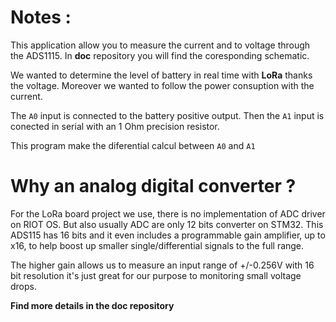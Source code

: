 # Notes :
This application allow you to measure the current and to voltage through the ADS1115. In **doc** repository you will find the coresponding schematic.  

We wanted to determine the level of battery in real time with **LoRa** thanks the voltage. Moreover we wanted to follow the power consuption with the current.  


The `A0` input is connected to the battery positive output. Then the `A1` input is conected in serial with an 1 Ohm precision resistor.  

This program make the diferential calcul between `A0` and `A1`  

# Why an analog digital converter ?

For the LoRa board project we use, there is no implementation of ADC driver on RIOT OS. But also usually ADC are only 12 bits converter on STM32. This ADS115 has 16 bits and it even includes a programmable gain amplifier, up to x16, to help boost up smaller single/differential signals to the full range.  

The higher gain allows us to measure an input range of +/-0.256V with 16 bit resolution it's just great for our purpose to monitoring small voltage drops.  

**Find more details in the doc repository**

